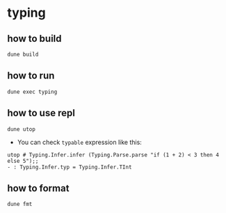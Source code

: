 # typing

## how to build

```
dune build
```

## how to run

```
dune exec typing
```

## how to use repl

```
dune utop
```

- You can check `typable` expression like this:

```
utop # Typing.Infer.infer (Typing.Parse.parse "if (1 + 2) < 3 then 4 else 5");;
- : Typing.Infer.typ = Typing.Infer.TInt
```

## how to format
```
dune fmt
```